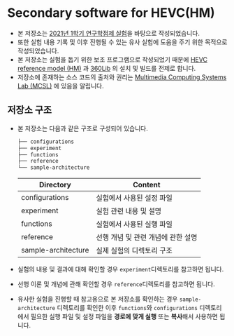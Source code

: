 # Secondary software for HEVC(HM)
- 본 저장소는 [2021년 1학기 연구학점제 실험](./experiment/readme.md)을 바탕으로 작성되었습니다.
- 또한 실험 내용 기록 및 이후 진행될 수 있는 유사 실험에 도움을 주기 위한 목적으로 작성되었습니다.
- 본 저장소는 실험을 돕기 위한 보조 프로그램으로 작성되었기 때문에 [HEVC reference model (HM)](https://vcgit.hhi.fraunhofer.de/jvet/HM) 과 [360Lib](https://jvet.hhi.fraunhofer.de/svn/svn_360Lib/branches/) 의 설치 및 빌드를 전제로 합니다.
- 저장소에 존재하는 소스 코드의 출처와 권리는 [Multimedia Computing Systems Lab (MCSL)](http://mcsl.skku.edu/) 에 있음을 알립니다.

## 저장소 구조
- 본 저장소는 다음과 같은 구조로 구성되어 있습니다.
    ```bash
    ├── configurations
    ├── experiment
    ├── functions 
    ├── reference
    └── sample-architecture
    ```
    |Directory|Content|
    |------|-----|
    |configurations|실험에서 사용된 설정 파일|
    |experiment|실험 관련 내용 및 설명|
    |functions|실험에서 사용된 실행 파일|
    |reference|선행 개념 및 관련 개념에 관한 설명|
    |sample-architecture|실제 실험의 디렉토리 구조|
  
- 실험의 내용 및 결과에 대해 확인할 경우 <code>experiment</code>디렉토리를 참고하면 됩니다.
- 선행 이론 및 개념에 관해 확인할 경우 <code>reference</code>디렉토리를 참고하면 됩니다.
- 유사한 실험을 진행할 때 참고용으로 본 저장소를 확인하는 경우 <code>sample-architecture</code> 디렉토리를 확인한 이후 <code>functions</code>와 <code>configurations</code> 디렉토리에서 필요한 실행 파일 및 설정 파일을 <b>경로에 맞게 실행</b> 또는 <b>복사</b>해서 사용하면 됩니다.